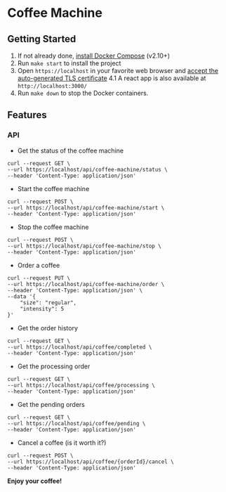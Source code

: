 # Coffee Machine
## Getting Started

1. If not already done, [install Docker Compose](https://docs.docker.com/compose/install/) (v2.10+)
2. Run `make start` to install the project
4. Open `https://localhost` in your favorite web browser and [accept the auto-generated TLS certificate](https://stackoverflow.com/a/15076602/1352334)
4.1 A react app is also available at `http://localhost:3000/`
5. Run `make down` to stop the Docker containers.

## Features
### API
- Get the status of the coffee machine
```shell
curl --request GET \
--url https://localhost/api/coffee-machine/status \
--header 'Content-Type: application/json'
```

- Start the coffee machine
```shell
curl --request POST \
--url https://localhost/api/coffee-machine/start \
--header 'Content-Type: application/json'
```
- Stop the coffee machine
```shell
curl --request POST \
--url https://localhost/api/coffee-machine/stop \
--header 'Content-Type: application/json'
```
- Order a coffee
```shell
curl --request PUT \
--url https://localhost/api/coffee-machine/order \
--header 'Content-Type: application/json' \
--data '{
    "size": "regular",
    "intensity": 5
}'
```
- Get the order history
```shell
curl --request GET \
--url https://localhost/api/coffee/completed \
--header 'Content-Type: application/json'
```
- Get the processing order
```shell
curl --request GET \
--url https://localhost/api/coffee/processing \
--header 'Content-Type: application/json'
```
- Get the pending orders
```shell
curl --request GET \
--url https://localhost/api/coffee/pending \
--header 'Content-Type: application/json'
```
- Cancel a coffee (is it worth it?)
```shell
curl --request POST \
--url https://localhost/api/coffee/{orderId}/cancel \
--header 'Content-Type: application/json'
```
**Enjoy your coffee!**
